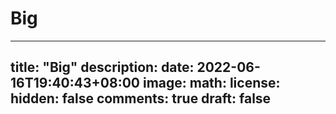 # Big

---
title: "Big"
description: 
date: 2022-06-16T19:40:43+08:00
image: 
math: 
license: 
hidden: false
comments: true
draft: false
---
